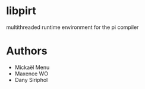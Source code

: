 libpirt
=======

multithreaded runtime environment for the pi compiler

Authors
=======
- Mickaël Menu
- Maxence WO
- Dany Siriphol
